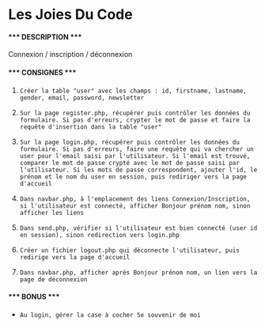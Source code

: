 Les Joies Du Code
=============

#### *** DESCRIPTION *** ####

Connexion / inscription / déconnexion

#### *** CONSIGNES *** ####

1. ``Créer la table "user" avec les champs : id, firstname, lastname, gender, email, password, newsletter``

2. ``Sur la page register.php, récupérer puis contrôler les données du formulaire.
	 Si pas d'erreurs, crypter le mot de passe et faire la requête d'insertion dans la table "user"``

2. ``Sur la page login.php, récupérer puis contrôler les données du formulaire.
	 Si pas d'erreurs, faire une requête qui va chercher un user pour l'email saisi par l'utilisateur.
	 Si l'email est trouvé, comparer le mot de passe crypté avec le mot de passe saisi par l'utilisateur.
	 Si les mots de passe correspondent, ajouter l'id, le prénom et le nom du user en session, puis rediriger vers la page d'accueil``

4. ``Dans navbar.php, à l'emplacement des liens Connexion/Inscription, si l'utilisateur est connecté, afficher Bonjour prénom nom, sinon afficher les liens``

5. ``Dans send.php, vérifier si l'utilisateur est bien connecté (user id en session), sinon redirection vers login.php``

6. ``Créer un fichier logout.php qui déconnecte l'utilisateur, puis redirige vers la page d'accueil``

7. ``Dans navbar.php, afficher après Bonjour prénom nom, un lien vers la page de déconnexion``

#### *** BONUS *** ####

- ``Au login, gérer la case à cocher Se souvenir de moi``